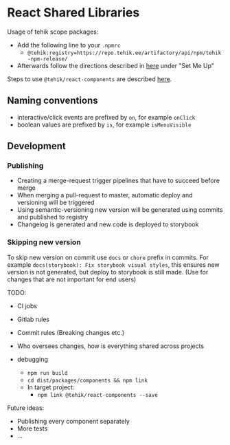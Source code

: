 # React Shared Libraries

Usage of tehik scope packages:

- Add the following line to your `.npmrc`
  - `@tehik:registry=https://repo.tehik.ee/artifactory/api/npm/tehik-npm-release/`
- Afterwards follow the directions described in [here](https://repo.tehik.ee/ui/repos/tree/General/tehik-npm-release) under "Set Me Up"

Steps to use `@tehik/react-components` are described [here](https://disainipesa-react.tehik.ee/?path=/docs/documentation-get-started--get-started).

## Naming conventions

- interactive/click events are prefixed by `on`, for example `onClick`
- boolean values are prefixed by `is`, for example `isMenuVisible`

## Development

### Publishing

- Creating a merge-request trigger pipelines that have to succeed before merge
- When merging a pull-request to master, automatic deploy and versioning will be triggered
- Using semantic-versioning new version will be generated using commits and published to registry
- Changelog is generated and new code is deployed to storybook

### Skipping new version

To skip new version on commit use `docs` or `chore` prefix in commits. For example `docs(storybook): Fix storybook visual styles`,
this ensures new version is not generated, but deploy to storybook is still made. (Use for changes that are not important for end users)

TODO:

- CI jobs
- Gitlab rules
- Commit rules (Breaking changes etc.)
- Who oversees changes, how is everything shared across projects

- debugging
  - `npm run build`
  - `cd dist/packages/components && npm link`
  - In target project:
    - `npm link @tehik/react-components --save`

Future ideas:

- Publishing every component separately
- More tests
- ...
